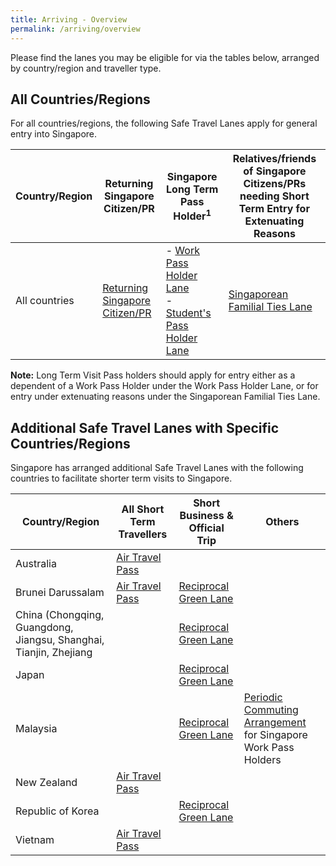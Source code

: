 ```yaml
---
title: Arriving - Overview 
permalink: /arriving/overview
---
```


Please find the lanes you may be eligible for via the tables below, arranged by country/region and traveller type.

## All Countries/Regions
For all countries/regions, the following Safe Travel Lanes apply for general entry into Singapore. 

|Country/Region |Returning Singapore Citizen/PR | Singapore Long Term Pass Holder<sup>1</sup> | Relatives/friends of Singapore Citizens/PRs needing Short Term Entry for Extenuating Reasons|
|-------------------|-------------|-------------------|-------------------|
|All countries| [Returning Singapore Citizen/PR](/sc-pr/info)| - [Work Pass Holder Lane](/work-pass-holder-lane/overview) <br> - [Student's Pass Holder Lane](/malaysia/work-pass-holder-lane) |[Singaporean Familial Ties Lane](/scpr-familial-ties-lane) |

**Note:** Long Term Visit Pass holders should apply for entry either as a dependent of a Work Pass Holder under the Work Pass Holder Lane, or for entry under extenuating reasons under the Singaporean Familial Ties Lane.

## Additional Safe Travel Lanes with Specific Countries/Regions
Singapore has arranged additional Safe Travel Lanes with the following countries to facilitate shorter term visits to Singapore.

|Country/Region | All Short Term Travellers | Short Business & Official Trip | Others |
|-------------|-------------------|-------------------|-------------|
|Australia| [Air Travel Pass](/atp/requirements-and-process) |  |  | 
|Brunei Darussalam| [Air Travel Pass](/atp/requirements-and-process) | [Reciprocal Green Lane](/rgl/overview)|  | 
|China (Chongqing, Guangdong, Jiangsu, Shanghai, Tianjin, Zhejiang| | [Reciprocal Green Lane](/rgl/overview)|  |
|Japan|  | [Reciprocal Green Lane](/rgl/overview)| |
|Malaysia|  | [Reciprocal Green Lane](/rgl/overview)|[Periodic Commuting Arrangement](/pca/overview) for Singapore Work Pass Holders|
|New Zealand| [Air Travel Pass](/atp/requirements-and-process) |  | |
|Republic of Korea|  | [Reciprocal Green Lane](/rgl/overview)|  | 
|Vietnam| [Air Travel Pass](/atp/requirements-and-process) |  |  |

